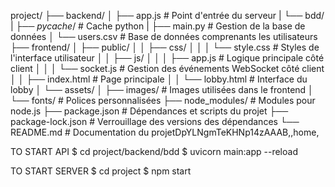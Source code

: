 project/
├── backend/
│   ├── app.js                   # Point d'entrée du serveur
|   └── bdd/
|       ├── _pycache_/           # Cache python
|       ├── main.py              # Gestion de la base de données
│       └── users.csv            # Base de données comprenants les utilisateurs 
├── frontend/
│   ├── public/
│   │   ├── css/
│   │   │   └── style.css        # Styles de l'interface utilisateur
│   │   ├── js/
│   │   │   ├── app.js           # Logique principale côté client
│   │   │   └── socket.js        # Gestion des événements WebSocket côté client
│   │   ├── index.html           # Page principale
│   │   └── lobby.html           # Interface du lobby
│   └── assets/
│       ├── images/              # Images utilisées dans le frontend
│       └── fonts/               # Polices personnalisées
├── node_modules/                # Modules pour node.js
├── package.json                 # Dépendances et scripts du projet
├── package-lock.json            # Verrouillage des versions des dépendances
└── README.md                    # Documentation du projetDpYLNgmTeKHNp14zAAAB,,home,

TO START API
$ cd project/backend/bdd 
$ uvicorn main:app --reload

TO START SERVER
$ cd project
$ npm start